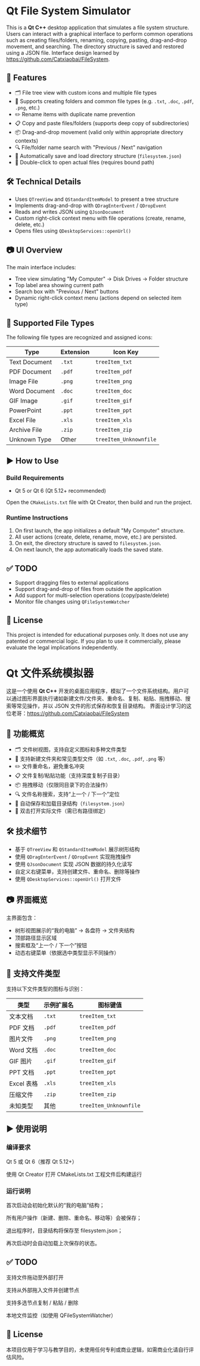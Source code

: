 # Qt File System Simulator

This is a **Qt C++** desktop application that simulates a file system structure. Users can interact with a graphical interface to perform common operations such as creating files/folders, renaming, copying, pasting, drag-and-drop movement, and searching. The directory structure is saved and restored using a JSON file. Interface design learned by https://github.com/Catxiaobai/FileSystem.

## 🎯 Features

- 🗂 File tree view with custom icons and multiple file types
- 📁 Supports creating folders and common file types (e.g. `.txt`, `.doc`, `.pdf`, `.png`, etc.)
- ✏️ Rename items with duplicate name prevention
- 📋 Copy and paste files/folders (supports deep copy of subdirectories)
- 📦 Drag-and-drop movement (valid only within appropriate directory contexts)
- 🔍 File/folder name search with "Previous / Next" navigation
- 💾 Automatically save and load directory structure (`filesystem.json`)
- 📂 Double-click to open actual files (requires bound path)

## 🛠 Technical Details

- Uses `QTreeView` and `QStandardItemModel` to present a tree structure
- Implements drag-and-drop with `QDragEnterEvent` / `QDropEvent`
- Reads and writes JSON using `QJsonDocument`
- Custom right-click context menu with file operations (create, rename, delete, etc.)
- Opens files using `QDesktopServices::openUrl()`

## 📷 UI Overview

The main interface includes:

- Tree view simulating "My Computer" → Disk Drives → Folder structure
- Top label area showing current path
- Search box with "Previous / Next" buttons
- Dynamic right-click context menu (actions depend on selected item type)

## 🧪 Supported File Types

The following file types are recognized and assigned icons:

| Type           | Extension     | Icon Key            |
|----------------|---------------|---------------------|
| Text Document  | `.txt`        | `treeItem_txt`      |
| PDF Document   | `.pdf`        | `treeItem_pdf`      |
| Image File     | `.png`        | `treeItem_png`      |
| Word Document  | `.doc`        | `treeItem_doc`      |
| GIF Image      | `.gif`        | `treeItem_gif`      |
| PowerPoint     | `.ppt`        | `treeItem_ppt`      |
| Excel File     | `.xls`        | `treeItem_xls`      |
| Archive File   | `.zip`        | `treeItem_zip`      |
| Unknown Type   | Other         | `treeItem_Unknownfile` |

## ▶️ How to Use

### Build Requirements

- Qt 5 or Qt 6 (Qt 5.12+ recommended)

Open the `CMakeLists.txt` file with Qt Creator, then build and run the project.

### Runtime Instructions

1. On first launch, the app initializes a default "My Computer" structure.
2. All user actions (create, delete, rename, move, etc.) are persisted.
3. On exit, the directory structure is saved to `filesystem.json`.
4. On next launch, the app automatically loads the saved state.

## ✅ TODO

- Support dragging files to external applications
- Support drag-and-drop of files from outside the application
- Add support for multi-selection operations (copy/paste/delete)
- Monitor file changes using `QFileSystemWatcher`

## 📃 License

This project is intended for educational purposes only. It does not use any patented or commercial logic. If you plan to use it commercially, please evaluate the legal implications independently.



# Qt 文件系统模拟器

这是一个使用 **Qt C++** 开发的桌面应用程序，模拟了一个文件系统结构。用户可以通过图形界面执行诸如新建文件/文件夹、重命名、复制、粘贴、拖拽移动、搜索等常见操作，并以 JSON 文件的形式保存和恢复目录结构。
界面设计学习的这位老哥：https://github.com/Catxiaobai/FileSystem

## 🎯 功能概览

- 🗂 文件树视图，支持自定义图标和多种文件类型
- 📁 支持新建文件夹和常见类型文件（如 `.txt`, `.doc`, `.pdf`, `.png` 等）
- ✏️ 文件重命名，避免重名冲突
- 📋 文件复制/粘贴功能（支持深度复制子目录）
- 📦 拖拽移动（仅限同目录下的合法操作）
- 🔍 文件名称搜索，支持“上一个 / 下一个”定位
- 💾 自动保存和加载目录结构（`filesystem.json`）
- 📂 双击打开实际文件（需已有路径绑定）

## 🛠 技术细节

- 基于 `QTreeView` 和 `QStandardItemModel` 展示树形结构
- 使用 `QDragEnterEvent` / `QDropEvent` 实现拖拽操作
- 使用 `QJsonDocument` 实现 JSON 数据的持久化读写
- 自定义右键菜单，支持创建文件、重命名、删除等操作
- 使用 `QDesktopServices::openUrl()` 打开文件

## 📷 界面概览

主界面包含：

- 树形视图展示的“我的电脑” → 各盘符 → 文件夹结构
- 顶部路径显示区域
- 搜索框及“上一个 / 下一个”按钮
- 动态右键菜单（依据选中类型显示不同操作）

## 🧪 支持文件类型

支持以下文件类型的图标与识别：

| 类型        | 示例扩展名 | 图标键值         |
|-------------|-------------|------------------|
| 文本文档    | `.txt`     | `treeItem_txt`   |
| PDF 文档    | `.pdf`     | `treeItem_pdf`   |
| 图片文件    | `.png`     | `treeItem_png`   |
| Word 文档   | `.doc`     | `treeItem_doc`   |
| GIF 图片    | `.gif`     | `treeItem_gif`   |
| PPT 文档    | `.ppt`     | `treeItem_ppt`   |
| Excel 表格  | `.xls`     | `treeItem_xls`   |
| 压缩文件    | `.zip`     | `treeItem_zip`   |
| 未知类型    | 其他       | `treeItem_Unknownfile` |

## ▶️ 使用说明
### 编译要求
Qt 5 或 Qt 6（推荐 Qt 5.12+）

使用 Qt Creator 打开 CMakeLists.txt 工程文件后构建运行

### 运行说明
首次启动会初始化默认的“我的电脑”结构；

所有用户操作（新建、删除、重命名、移动等）会被保存；

退出程序时，目录结构将保存至 filesystem.json；

再次启动时会自动加载上次保存的状态。

## ✅ TODO
支持文件拖动至外部打开

支持从外部拖入文件并创建节点

支持多选节点复制 / 粘贴 / 删除

本地文件监控（如使用 QFileSystemWatcher）

## 📃 License
本项目仅用于学习与教学目的，未使用任何专利或商业逻辑，如需商业化请自行评估风险。
